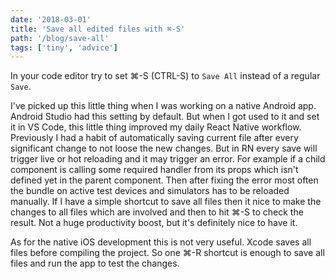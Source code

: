 ```yaml
---
date: '2018-03-01'
title: 'Save all edited files with ⌘-S'
path: '/blog/save-all'
tags: ['tiny', 'advice']
---
```


In your code editor try to set ⌘-S (CTRL-S) to `Save All` instead of a regular `Save`.

I've picked up this little thing when I was working on a native Android app. Android Studio had this setting by default. But when I got used to it and set it in VS Code, this little thing improved my daily React Native workflow. Previously I had a habit of automatically saving current file after every significant change to not loose the new changes. But in RN every save will trigger live or hot reloading and it may trigger an error. For example if a child component is calling some required handler from its props which isn't defined yet in the parent component. Then after fixing the error most often the bundle on active test devices and simulators has to be reloaded manually. If I have a simple shortcut to save all files then it nice to make the changes to all files which are involved and then to hit ⌘-S to check the result. Not a huge productivity boost, but it's definitely nice to have it.

As for the native iOS development this is not very useful. Xcode saves all files before compiling the project. So one ⌘-R shortcut is enough to save all files and run the app to test the changes.
